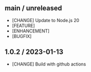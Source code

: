 ## main / unreleased

* [CHANGE] Update to Node.js 20
* [FEATURE]
* [ENHANCEMENT]
* [BUGFIX]

## 1.0.2 / 2023-01-13

* [CHANGE] Build with github actions
